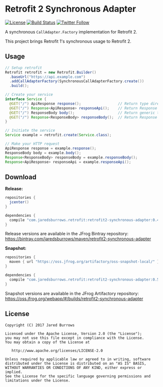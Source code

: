 # Retrofit 2 Synchronous Adapter

[![License](https://img.shields.io/badge/license-apache%202.0-blue.svg)](http://www.apache.org/licenses/LICENSE-2.0)
[![Build Status](https://travis-ci.org/jaredsburrows/retrofit2-synchronous-adapter.svg?branch=master)](https://travis-ci.org/jaredsburrows/retrofit2-synchronous-adapter)
[![Twitter Follow](https://img.shields.io/twitter/follow/jaredsburrows.svg?style=social)](https://twitter.com/jaredsburrows)


A synchronous `CallAdapter.Factory` implementation for Retrofit 2.

This project brings Retrofit 1's synchronous usage to Retrofit 2.

## Usage

```java
// Setup retrofit
Retrofit retrofit = new Retrofit.Builder()
  .baseUrl("https://api.example.com")
  .addCallAdapterFactory(SynchronousCallAdapterFactory.create())
  .build();

// Create your service
interface Service {
  @GET("/") ApiResponse response();                 // Return type directly
  @GET("/") Response<ApiResponse> responseApi();    // Return Response information with type
  @GET("/") ResponseBody body();                    // Return generic type directly
  @GET("/") Response<ResponseBody> responseBody();  // Return Response information with generic type
}

// Initiate the service
Service example = retrofit.create(Service.class);

// Make your HTTP request
ApiResponse response = example.response();
ResponseBody body = example.body();
Response<ResponseBody> responseBody = example.responseBody();
Response<ApiResponse> responseApi = example.responseApi();

```

## Download

**Release:**
```groovy
repositories {
  jcenter()
}

dependencies {
  compile "com.jaredsburrows.retrofit:retrofit2-synchronous-adapter:0.4.0"
}
```
Release versions are available in the JFrog Bintray repository: https://bintray.com/jaredsburrows/maven/retrofit2-synchronous-adapter

**Snapshot:**
```groovy
repositories {
  maven { url "https://oss.jfrog.org/artifactory/oss-snapshot-local/" }
}

dependencies {
  compile "com.jaredsburrows.retrofit:retrofit2-synchronous-adapter:0.5.0-SNAPSHOT"
}
```
Snapshot versions are available in the JFrog Artifactory repository: https://oss.jfrog.org/webapp/#/builds/retrofit2-synchronous-adapter

## License

    Copyright (C) 2017 Jared Burrows

    Licensed under the Apache License, Version 2.0 (the "License");
    you may not use this file except in compliance with the License.
    You may obtain a copy of the License at

       http://www.apache.org/licenses/LICENSE-2.0

    Unless required by applicable law or agreed to in writing, software
    distributed under the License is distributed on an "AS IS" BASIS,
    WITHOUT WARRANTIES OR CONDITIONS OF ANY KIND, either express or implied.
    See the License for the specific language governing permissions and
    limitations under the License.
